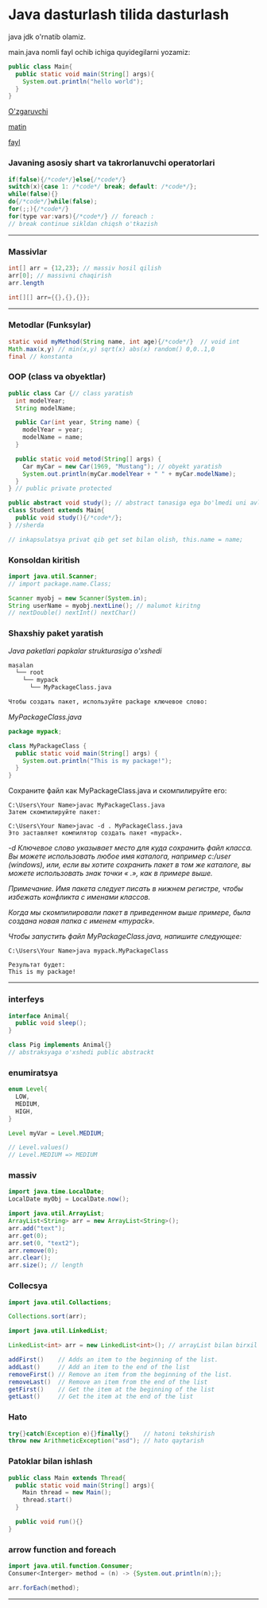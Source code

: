 # Java dasturlash tilida dasturlash

java jdk o'rnatib olamiz.

main.java nomli fayl ochib ichiga quyidegilarni yozamiz:

```java
public class Main{
  public static void main(String[] args){
    System.out.println("hello world");
  }
}
```

[O'zgaruvchi](langs/java/vareable.md)

[matin](langs/java/string.md)

[fayl](langs/java/file.md)

### Javaning asosiy shart va takrorlanuvchi operatorlari

```java
if(false){/*code*/}else{/*code*/}
switch(x){case 1: /*code*/ break; default: /*code*/};
while(false){}
do{/*code*/}while(false);
for(;;){/*code*/}
for(type var:vars){/*code*/} // foreach :
// break continue sikldan chiqsh o'tkazish
```

- - -

### Massivlar

```java
int[] arr = {12,23}; // massiv hosil qilish
arr[0]; // massivni chaqirish
arr.length

int[][] arr={{},{},{}};
```

- - -

### Metodlar (Funksylar)

```java
static void myMethod(String name, int age){/*code*/}  // void int
Math.max(x,y) // min(x,y) sqrt(x) abs(x) random() 0,0..1,0
final // konstanta
```

### OOP (class va obyektlar)

```java
public class Car {// class yaratish
  int modelYear;
  String modelName;

  public Car(int year, String name) {
    modelYear = year;
    modelName = name;
  }

  public static void metod(String[] args) {
    Car myCar = new Car(1969, "Mustang"); // obyekt yaratish
    System.out.println(myCar.modelYear + " " + myCar.modelName);
  }
} // public private protected

public abstract void study(); // abstract tanasiga ega bo'lmedi uni avlodi ega faqat
class Student extends Main{
  public void study(){/*code*/};
} //sherda

// inkapsulatsya privat qib get set bilan olish, this.name = name;
```

### Konsoldan kiritish

```java
import java.util.Scanner;
// import package.name.Class;

Scanner myobj = new Scanner(System.in);
String userName = myobj.nextLine(); // malumot kiritng
// nextDouble() nextInt() nextChar()
```

### Shaxshiy paket yaratish

*Java paketlari papkalar strukturasiga o'xshedi*

```md
masalan
  └── root
    └── mypack
      └── MyPackageClass.java

Чтобы создать пакет, используйте package ключевое слово:
```

*MyPackageClass.java*

```java
package mypack;

class MyPackageClass {
  public static void main(String[] args) {
    System.out.println("This is my package!");
  }
}
```

Сохраните файл как MyPackageClass.java и скомпилируйте его:

```console
C:\Users\Your Name>javac MyPackageClass.java
Затем скомпилируйте пакет:

C:\Users\Your Name>javac -d . MyPackageClass.java
Это заставляет компилятор создать пакет «mypack».
```

*-d Ключевое слово указывает место для куда сохранить файл класса.
Вы можете использовать любое имя каталога, например c:/user (windows), или,
если вы хотите сохранить пакет в том же каталоге,
вы можете использовать знак точки « .», как в примере выше.*

*Примечание. Имя пакета следует писать в нижнем регистре,
чтобы избежать конфликта с именами классов.*

*Когда мы скомпилировали пакет в приведенном выше примере,
была создана новая папка с именем «mypack».*

*Чтобы запустить файл MyPackageClass.java, напишите следующее:*

```console
C:\Users\Your Name>java mypack.MyPackageClass

Результат будет:
This is my package!
```

- - -

### interfeys

```java
interface Animal{
  public void sleep();
}

class Pig implements Animal{}
// abstraksyaga o'xshedi public abstrackt
```

### enumiratsya

```java
enum Level{
  LOW,
  MEDIUM,
  HIGH,
}

Level myVar = Level.MEDIUM;

// Level.values()
// Level.MEDIUM => MEDIUM
```

### massiv

```java
import java.time.LocalDate;
LocalDate myObj = LocalDate.now();

import java.util.ArrayList;
ArrayList<String> arr = new ArrayList<String>();
arr.add("text");
arr.get(0);
arr.set(0, "text2");
arr.remove(0);
arr.clear();
arr.size(); // length
```

### Collecsya

```java
import java.util.Collactions;

Collections.sort(arr);

import java.util.LinkedList;

LinkedList<int> arr = new LinkedList<int>(); // arrayList bilan birxil

addFirst()    // Adds an item to the beginning of the list.
addLast()     // Add an item to the end of the list
removeFirst() // Remove an item from the beginning of the list.
removeLast()  // Remove an item from the end of the list
getFirst()    // Get the item at the beginning of the list
getLast()     // Get the item at the end of the list
```

### Hato

```java
try{}catch(Exception e){}finally{}    // hatoni tekshirish
throw new ArithmeticException("asd"); // hato qaytarish
```

### Patoklar bilan ishlash

```java
public class Main extends Thread{
  public static void main(String[] args){
    Main thread = new Main();
    thread.start()
  }

  public void run(){}
}
```

### arrow function and foreach

```java
import java.util.function.Consumer;
Consumer<Interger> method = (n) -> {System.out.println(n);};

arr.forEach(method);
```

- - -


